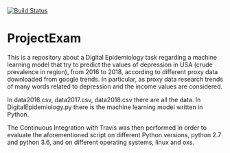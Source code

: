 [![Build Status](https://travis-ci.org/Manuelaio/project_exam_Pianini.svg?branch=master)](https://travis-ci.org/Manuelaio/project_exam_Pianini/builds/608273212)
# ProjectExam


This is a repository about a Digital Epidemiology task regarding a machine learning model that try to predict the values of depression in USA (crude prevalence in region), from 2016 to 2018, according to different proxy data downloaded from google trends. In particular, as proxy data research trends of many words related to depression and the income values are considered.


In data2016.csv, data2017.csv, data2018.csv there are all the data.
In DigitalEpidemiology.py there is the machine learning model written in Python.


The Continuous Integration with Travis was then performed in order to evaluate the aforementioned script on different Python versions, python 2.7 and python 3.6, and on different operating systems, linux and oxs. 
